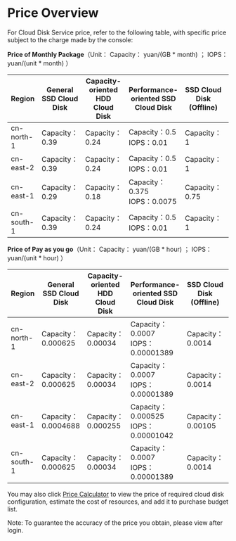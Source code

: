 # Price Overview

For Cloud Disk Service price, refer to the following table, with specific price subject to the charge made by the console:

**Price of Monthly Package**（Unit：  Capacity： yuan/(GB * month) ； IOPS：yuan/(unit * month) ）

| Region     | General SSD Cloud Disk  | Capacity-oriented HDD Cloud Disk  | Performance-oriented SSD Cloud Disk                         |SSD Cloud Disk (Offline) | Premium Hdd Cloud Disk (offline) |
| --------- | -------------- | -------------- | ------------------------------------- | ----------------- | ------------------ |
| cn-north-1 | Capacity：0.39 | Capacity：0.24 | Capacity：0.5<br />IOPS：0.01     | Capacity：1       | Capacity：0.3      |
| cn-east-2 | Capacity：0.39 | Capacity：0.24 | Capacity：0.5<br />IOPS：0.01     | Capacity：1       | Capacity：0.3      |
| cn-east-1 | Capacity：0.29 | Capacity：0.18 | Capacity：0.375<br />IOPS：0.0075 | Capacity：0.75    | Capacity：0.225    |
| cn-south-1 | Capacity：0.39 | Capacity：0.24 | Capacity：0.5<br />IOPS：0.01     | Capacity：1       | Capacity：0.3      |


**Price of Pay as you go**（Unit：  Capacity： yuan/(GB * hour) ； IOPS：yuan/(unit * hour)  ）

| Region       | General SSD Cloud Disk       | Capacity-oriented HDD Cloud Disk      | Performance-oriented SSD Cloud Disk                            | SSD Cloud Disk (Offline) | Premium Hdd Cloud Disk (offline) |
| --------- | ------------------- | ------------------ | ---------------------------------------- | ----------------- | ------------------ |
| cn-north-1 | Capacity：0.000625  | Capacity：0.00034  | Capacity：0.0007<br />IOPS：0.00001389 | Capacity：0.0014  | Capacity：0.00042  |
| cn-east-2 | Capacity：0.000625  | Capacity：0.00034  | Capacity：0.0007<br />IOPS：0.00001389 | Capacity：0.0014  | Capacity：0.00042  |
| cn-east-1 | Capacity：0.0004688 | Capacity：0.000255 | Capacity：0.000525<br />IOPS：0.00001042 | Capacity：0.00105 | Capacity：0.000315 |
| cn-south-1 | Capacity：0.000625  | Capacity：0.00034  | Capacity：0.0007<br />IOPS：0.00001389 | Capacity：0.0014  | Capacity：0.00042  |


You may also click [Price Calculator](https://www.jdcloud.com/en/calculator/calDisk) to view the price of required cloud disk configuration, estimate the cost of resources, and add it to purchase budget list.

Note: To guarantee the accuracy of the price you obtain, please view after login.

